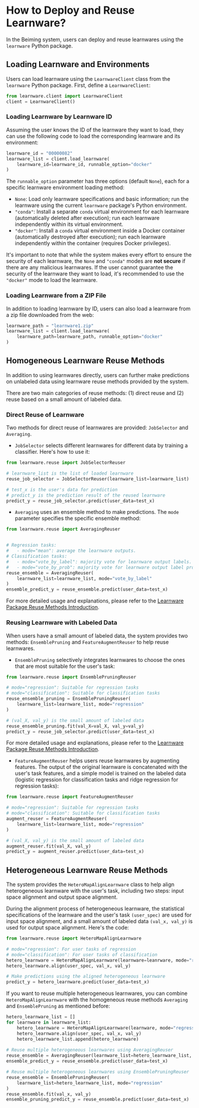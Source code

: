 # How to Deploy and Reuse Learnware?

In the Beiming system, users can deploy and reuse learnwares using the `learnware` Python package.

## Loading Learnware and Environments

Users can load learnware using the `LearnwareClient` class from the `learnware` Python package. First, define a `LearnwareClient`:

```python
from learnware.client import LearnwareClient
client = LearnwareClient()
```

### Loading Learnware by Learnware ID

Assuming the user knows the ID of the learnware they want to load, they can use the following code to load the corresponding learnware and its environment:

```python
learnware_id = "00000082"
learnware_list = client.load_learnware(
    learnware_id=learnware_id, runnable_option="docker"
)
```

The `runnable_option` parameter has three options (default `None`), each for a specific learnware environment loading method:

- `None`: Load only learnware specifications and basic information; run the learnware using the current `learnware` package's Python environment.
- `"conda"`: Install a separate `conda` virtual environment for each learnware (automatically deleted after execution); run each learnware independently within its virtual environment.
- `"docker"`: Install a `conda` virtual environment inside a Docker container (automatically destroyed after execution); run each learnware independently within the container (requires Docker privileges).

It's important to note that while the system makes every effort to ensure the security of each learnware, the `None` and `"conda"` modes are **not secure** if there are any malicious learnwares. If the user cannot guarantee the security of the learnware they want to load, it's recommended to use the `"docker"` mode to load the learnware.

### Loading Learnware from a ZIP File

In addition to loading learnware by ID, users can also load a learnware from a zip file downloaded from the web:

```python
learnware_path = "learnware1.zip"
learnware_list = client.load_learnware(
    learnware_path=learnware_path, runnable_option="docker"
)
```

## Homogeneous Learnware Reuse Methods

In addition to using learnwares directly, users can further make predictions on unlabeled data using learnware reuse methods provided by the system.

There are two main categories of reuse methods: (1) direct reuse and (2) reuse based on a small amount of labeled data.

### Direct Reuse of Learnware

Two methods for direct reuse of learnwares are provided: `JobSelector` and `Averaging`.

- `JobSelector` selects different learnwares for different data by training a classifier. Here's how to use it:

```python
from learnware.reuse import JobSelectorReuser

# learnware_list is the list of loaded learnware
reuse_job_selector = JobSelectorReuser(learnware_list=learnware_list)

# test_x is the user's data for prediction
# predict_y is the prediction result of the reused learnware
predict_y = reuse_job_selector.predict(user_data=test_x)
```

- `Averaging` uses an ensemble method to make predictions. The `mode` parameter specifies the specific ensemble method:

```python
from learnware.reuse import AveragingReuser


# Regression tasks:
#   - mode="mean": average the learnware outputs.
# Classification tasks:
#   - mode="vote_by_label": majority vote for learnware output labels.
#   - mode="vote_by_prob": majority vote for learnware output label probabilities.
reuse_ensemble = AveragingReuser(
    learnware_list=learnware_list, mode="vote_by_label"
)
ensemble_predict_y = reuse_ensemble.predict(user_data=test_x)
```

For more detailed usage and explanations, please refer to the [Learnware Package Reuse Methods Introduction](#).

### Reusing Learnware with Labeled Data

When users have a small amount of labeled data, the system provides two methods: `EnsemblePruning` and `FeatureAugmentReuser` to help reuse learnwares.

- `EnsemblePruning` selectively integrates learnwares to choose the ones that are most suitable for the user's task:

```python
from learnware.reuse import EnsemblePruningReuser

# mode="regression": Suitable for regression tasks
# mode="classification": Suitable for classification tasks
reuse_ensemble_pruning = EnsemblePruningReuser(
    learnware_list=learnware_list, mode="regression"
)

# (val_X, val_y) is the small amount of labeled data
reuse_ensemble_pruning.fit(val_X=val_X, val_y=val_y)
predict_y = reuse_job_selector.predict(user_data=test_x)
```

For more detailed usage and explanations, please refer to the [Learnware Package Reuse Methods Introduction](#).

- `FeatureAugmentReuser` helps users reuse learnwares by augmenting features. The output of the original learnware is concatenated with the user's task features, and a simple model is trained on the labeled data (logistic regression for classification tasks and ridge regression for regression tasks):

```python
from learnware.reuse import FeatureAugmentReuser

# mode="regression": Suitable for regression tasks
# mode="classification": Suitable for classification tasks
augment_reuser = FeatureAugmentReuser(
    learnware_list=learnware_list, mode="regression"
)

# (val_X, val_y) is the small amount of labeled data
augment_reuser.fit(val_X, val_y)
predict_y = augment_reuser.predict(user_data=test_x)
```

## Heterogeneous Learnware Reuse Methods

The system provides the `HeteroMapAlignLearnware` class to help align heterogeneous learnware with the user's task, including two steps: input space alignment and output space alignment.

During the alignment process of heterogeneous learnware, the statistical specifications of the learnware and the user's task `(user_spec)` are used for input space alignment, and a small amount of labeled data `(val_x, val_y)` is used for output space alignment. Here's the code:

```python
from learnware.reuse import HeteroMapAlignLearnware

# mode="regression": For user tasks of regression
# mode="classification": For user tasks of classification
hetero_learnware = HeteroMapAlignLearnware(learnware=leanrware, mode="regression")
hetero_learnware.align(user_spec, val_x, val_y)

# Make predictions using the aligned heterogeneous learnware
predict_y = hetero_learnware.predict(user_data=test_x)
```

If you want to reuse multiple heterogeneous learnwares, you can combine `HeteroMapAlignLearnware` with the homogeneous reuse methods `Averaging` and `EnsemblePruning` as mentioned before:

```python
hetero_learnware_list = []
for learnware in learnware_list:
    hetero_learnware = HeteroMapAlignLearnware(learnware, mode="regression")
    hetero_learnware.align(user_spec, val_x, val_y)
    hetero_learnware_list.append(hetero_learnware)
            
# Reuse multiple heterogeneous learnwares using AveragingReuser
reuse_ensemble = AveragingReuser(learnware_list=hetero_learnware_list, mode="mean")
ensemble_predict_y = reuse_ensemble.predict(user_data=test_x)

# Reuse multiple heterogeneous learnwares using EnsemblePruningReuser
reuse_ensemble = EnsemblePruningReuser(
    learnware_list=hetero_learnware_list, mode="regression"
)
reuse_ensemble.fit(val_x, val_y)
ensemble_pruning_predict_y = reuse_ensemble.predict(user_data=test_x)
```